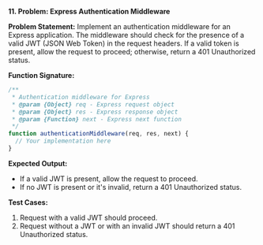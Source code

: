 **11. Problem: Express Authentication Middleware**

**Problem Statement:**
Implement an authentication middleware for an Express application. The middleware should check for the presence of a valid JWT (JSON Web Token) in the request headers. If a valid token is present, allow the request to proceed; otherwise, return a 401 Unauthorized status.

**Function Signature:**
```javascript
/**
 * Authentication middleware for Express
 * @param {Object} req - Express request object
 * @param {Object} res - Express response object
 * @param {Function} next - Express next function
 */
function authenticationMiddleware(req, res, next) {
  // Your implementation here
}
```

**Expected Output:**
- If a valid JWT is present, allow the request to proceed.
- If no JWT is present or it's invalid, return a 401 Unauthorized status.

**Test Cases:**
1. Request with a valid JWT should proceed.
2. Request without a JWT or with an invalid JWT should return a 401 Unauthorized status.
